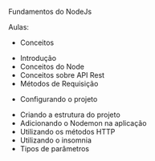 Fundamentos do NodeJs

Aulas:
* Conceitos
- Introdução
- Conceitos do Node
- Conceitos sobre API Rest
- Métodos de Requisição

* Configurando o projeto
- Criando a estrutura do projeto
- Adicionando o Nodemon na aplicação
- Utilizando os métodos HTTP
- Utilizando o insomnia
- Tipos de parâmetros